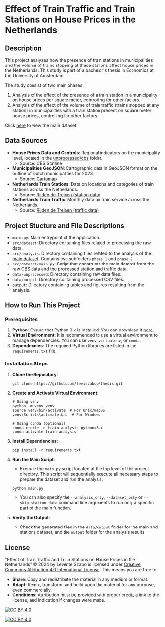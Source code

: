 # Effect of Train Traffic and Train Stations on House Prices in the Netherlands

## Description
This project analyzes how the presence of train stations in municipalities and the volume of trains stopping at these stations affect house prices in the Netherlands. This study is part of a bachelor's thesis in Economics at the University of Amsterdam. 

The study consist of two main phases:
1. Analysis of the effect of the presence of a train station in a municipality on house prices per square meter, controlling for other factors. 
2. Analysis of the effect of the volume of train traffic (trains stopped at any station) in municipalities with a train station present on square meter house prices, controlling for other factors.

Click [here](data/output/main.csv) to view the main dataset.

## Data Sources
- **House Prices Data and Controls**: Regional indicators on the municipality level, located in the [unprocessed/cbs](data/unprocessed/cbs/) folder.
  - Source: [CBS Statline](https://opendata.cbs.nl/statline/#/CBS/nl/)
- **Municipalities GeoJSON**: Cartographic data in GeoJSON format on the outline of Dutch municipalities for 2023.
  - Source: [Cartomap](https://github.com/cartomap/nl)
- **Netherlands Train Stations**: Data on locations and categories of train stations across the Netherlands.
  - Source: [Rijden de Treinen (station data)](https://www.rijdendetreinen.nl/open-data/treinstations)
- **Netherlands Train Traffic**: Monthly data on train service across the Netherlands.
  - Source: [Rijden de Treinen (traffic data)](https://www.rijdendetreinen.nl/open-data/treinarchief)

## Project Stucture and File Descriptions
- `main.py`: Main entrypoint of the application.
- `src/dataset`: Directory containing files related to processing the raw data.
- `src/analysis`: Directory containing files related to the analysis of the [main dataset](data/output/main.csv). Contains two subfolders `phase_1` and `phase_2`
- `src/dataset/main.py`: Script that constructs the main dataset from the raw CBS data and the processed station and traffic data.
- `data/unprocessed`: Directory containing raw data files.
- `data/output`: Directory containing processed CSV files.
- `output`: Directory containing tables and figures resulting from the analysis.

## How to Run This Project

### Prerequisites
1. **Python**: Ensure that Python 3.x is installed. You can download it [here](https://www.python.org/downloads/).
2. **Virtual Environment**: It is recommended to use a virtual environment to manage dependencies. You can use `venv`, `virtualenv`, or `conda`.
3. **Dependencies**: The required Python libraries are listed in the `requirements.txt` file.

### Installation Steps
1. **Clone the Repository**:
   ```
   git clone https://github.com/leviszaboo/thesis.git
   ```
2. **Create and Activate Virtual Environment**:
   ```
   # Using venv
   python -m venv venv
   source venv/bin/activate  # For Unix/macOS
   venv\Scripts\activate.bat  # For Windows

   # Using conda (optional)
   conda create -n train-analysis python=3.x
   conda activate train-analysis
   ```
3. **Install Dependencies**:
   ```
   pip install -r requirements.txt
   ```
4. **Run the Main Script**:
   * Execute the `main.py` script located at the top level of the project directory. This script will sequentially execute all necessary steps to prepare the dataset and run the analysis.

   ```
   python main.py
   ```
   * You can also specify the `--analysis_only`, `--dataset_only` or `--skip_station_data` command line arguments to run only a specific part of the main function. 
5. **Verify the Output**:
   * Check the generated files in the `data/output` folder for the main and stations dataset, and the `output` folder for the analysis results.

## License
"Effect of Train Traffic and Train Stations on House Prices in the Netherlands" © 2024 by Levente Szabo is licensed under [Creative Commons Attribution 4.0 International License][cc-by]. This means you are free to:
- **Share**: Copy and redistribute the material in any medium or format.
- **Adapt**: Remix, transform, and build upon the material for any purpose, even commercially.
- **Conditions**: Attribution must be provided with proper credit, a link to the license, and indication if changes were made.

[![CC BY 4.0][cc-by-shield]][cc-by]

[![CC BY 4.0][cc-by-image]][cc-by]

[cc-by]: http://creativecommons.org/licenses/by/4.0/
[cc-by-image]: https://i.creativecommons.org/l/by/4.0/88x31.png
[cc-by-shield]: https://img.shields.io/badge/License-CC%20BY%204.0-lightgrey.svg



